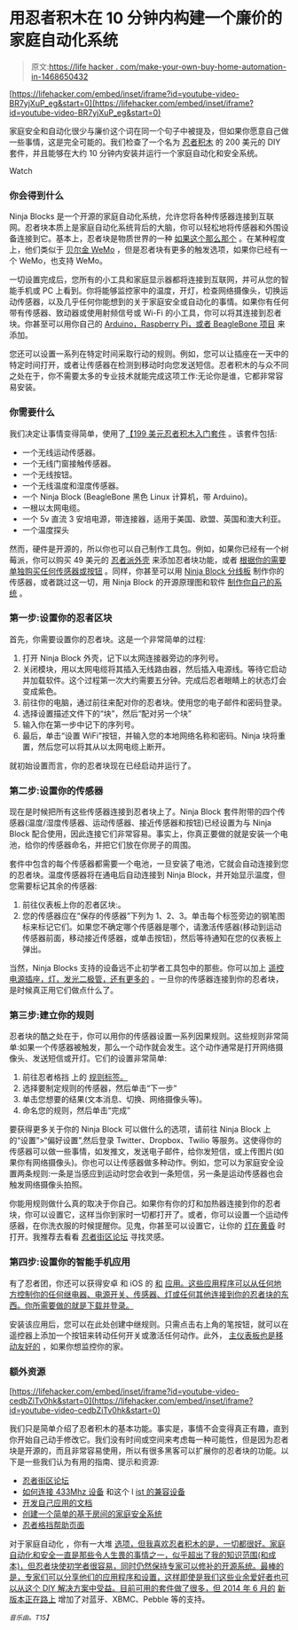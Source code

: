 # 用忍者积木在 10 分钟内构建一个廉价的家庭自动化系统

> 原文:[https://life hacker . com/make-your-own-buy-home-automation-in-1468650432](https://lifehacker.com/make-your-own-cheap-home-automation-in-10-minutes-with-1468650432)

 [https://lifehacker.com/embed/inset/iframe?id=youtube-video-BR7yjXuP_eg&start=0](https://lifehacker.com/embed/inset/iframe?id=youtube-video-BR7yjXuP_eg&start=0) 

家庭安全和自动化很少与廉价这个词在同一个句子中被提及，但如果你愿意自己做一些事情，这是完全可能的。我们检查了一个名为 [忍者积木](http://ninjablocks.com/collections/ninja-blocks/products/ninja-blocks-kit) 的 200 美元的 DIY 套件，并且能够在大约 10 分钟内安装并运行一个家庭自动化和安全系统。

Watch

### 你会得到什么

Ninja Blocks 是一个开源的家庭自动化系统，允许您将各种传感器连接到互联网。忍者块本质上是家庭自动化系统背后的大脑，你可以轻松地将传感器和外围设备连接到它。基本上，忍者块是物质世界的一种 [如果这个那么那个](https://lifehacker.com/how-to-supercharge-all-your-favorite-webapps-with-ifttt-5842307) 。在某种程度上，他们类似于 [贝尔金 WeMo](http://lifehacker.com/belkin-wemo-is-one-of-the-simplest-home-automation-solu-5921253) ，但是忍者块有更多的触发选项，如果你已经有一个 WeMo，也支持 WeMo。

一切设置完成后，您所有的小工具和家庭显示器都将连接到互联网，并可从您的智能手机或 PC 上看到。你将能够监控家中的温度，开灯，检查网络摄像头，切换运动传感器，以及几乎任何你能想到的关于家庭安全或自动化的事情。如果你有任何带有传感器、致动器或使用射频信号或 Wi-Fi 的小工具，你可以将其连接到忍者块。你甚至可以用你自己的 [Arduino，Raspberry Pi，或者 BeagleBone 项目](https://lifehacker.com/how-to-pick-the-right-electronics-board-for-your-diy-pr-742869540) 来添加。

您还可以设置一系列在特定时间采取行动的规则。例如，您可以让插座在一天中的特定时间打开，或者让传感器在检测到移动时向您发送短信。忍者积木的与众不同之处在于，你不需要太多的专业技术就能完成这项工作:无论你是谁，它都非常容易安装。

### 你需要什么

我们决定让事情变得简单，使用了[【199 美元忍者积木入门套件](http://ninjablocks.com/collections/ninja-blocks/products/ninja-blocks-kit) 。该套件包括:

*   一个无线运动传感器。
*   一个无线门窗接触传感器。
*   一个无线按钮。
*   一个无线温度和湿度传感器。
*   一个 Ninja Block (BeagleBone 黑色 Linux 计算机，带 Arduino)。
*   一根以太网电缆。
*   一个 5v 直流 3 安培电源，带连接器，适用于美国、欧盟、英国和澳大利亚。
*   一个温度探头

然而，硬件是开源的，所以你也可以自己制作工具包。例如，如果你已经有一个树莓派，你可以购买 49 美元的 [忍者派外壳](http://ninjablocks.com/products/ninja-pi-crust) 来添加忍者块功能，或者 [根据你的需要单独购买任何传感器或按钮](http://ninjablocks.com/collections/all) 。同样，你甚至可以用 [Ninja Block 分线板](http://ninjablocks.com/collections/all/products/ninja-breakout-kit) 制作你的传感器，或者跳过这一切，用 Ninja Block 的开源原理图和软件 [制作你自己的系统](http://ninjablocks.com/pages/open-source) 。

### 第一步:设置你的忍者区块

首先，你需要设置你的忍者块。这是一个非常简单的过程:

1.  打开 Ninja Block 外壳，记下以太网连接器旁边的序列号。
2.  关闭模块，用以太网电缆将其插入无线路由器，然后插入电源线。等待它启动并加载软件。这个过程第一次大约需要五分钟。完成后忍者眼睛上的状态灯会变成紫色。
3.  前往你的电脑，通过前往来配对你的忍者块。使用您的电子邮件和密码登录。
4.  选择设置描述文件下的“块”，然后“配对另一个块”
5.  输入你在第一步中记下的序列号。
6.  最后，单击“设置 WiFi”按钮，并输入您的本地网络名称和密码。Ninja 块将重置，然后您可以将其从以太网电缆上断开。

就初始设置而言，你的忍者块现在已经启动并运行了。

### 第二步:设置你的传感器

现在是时候把所有这些传感器连接到忍者块上了。Ninja Block 套件附带的四个传感器(温度/湿度传感器、运动传感器、接近传感器和按钮)已经设置为与 Ninja Block 配合使用，因此连接它们非常容易。事实上，你真正要做的就是安装一个电池，给你的传感器命名，并把它们放在你房子的周围。

套件中包含的每个传感器都需要一个电池，一旦安装了电池，它就会自动连接到您的忍者块。温度传感器将在通电后自动连接到 Ninja Block，并开始显示温度，但您需要标记其余的传感器:

1.  前往仪表板上你的忍者区块:。
2.  您的传感器应在“保存的传感器”下列为 1、2、3。单击每个标签旁边的钢笔图标来标记它们。如果您不确定哪个传感器是哪个，请激活传感器(移动到运动传感器前面，移动接近传感器，或单击按钮)，然后等待通知在您的仪表板上弹出。

当然，Ninja Blocks 支持的设备远不止初学者工具包中的那些。你可以加上 [遥控电源插座，灯，发光二极管，还有更多的](http://ninjablocks.com/collections/connected-devices) 。一旦你的传感器连接到你的忍者块，是时候真正用它们做点什么了。

### 第三步:建立你的规则

忍者块的酷之处在于，你可以用你的传感器设置一系列因果规则。这些规则非常简单:如果一个传感器被触发，那么一个动作就会发生。这个动作通常是打开网络摄像头、发送短信或开灯。它们的设置非常简单:

1.  前往忍者格挡 上的 [规则标签。](https://a.ninja.is/ruling)
2.  选择要制定规则的传感器，然后单击“下一步”
3.  单击您想要的结果(文本消息、切换、网络摄像头等)。
4.  命名您的规则，然后单击“完成”

要获得更多关于你的 Ninja Block 可以做什么的选项，请前往 Ninja Block 上的“设置”>“偏好设置”,然后登录 Twitter、Dropbox、Twilio 等服务。这使得你的传感器可以做一些事情，如发推文，发送电子邮件，给你发短信，或上传图片(如果你有网络摄像头)。你也可以让传感器做多种动作。例如，您可以为家庭安全设置两条规则:一条是当感应到运动时您会收到一条短信，另一条是运动传感器也会触发网络摄像头拍照。

你能用规则做什么真的取决于你自己。如果你有你的灯和加热器连接到你的忍者块，你可以设置它，这样当你到家时一切都打开了。或者，你可以设置一个运动传感器，在你洗衣服的时候提醒你。见鬼，你甚至可以设置它，让你的 [灯在黄昏](http://forums.ninjablocks.com/index.php?p=/discussion/1973/sunset-timings-for-lighting) 时打开。我推荐去看看 [忍者街区论坛](http://forums.ninjablocks.com/) 寻找灵感。

### 第四步:设置你的智能手机应用

有了忍者团，你还可以获得安卓 和 iOS 的 [和](https://play.google.com/store/apps/details?id=com.ninjablocks.remote) [应用。这些应用程序可以从任何地方控制你的任何继电器、电源开关、传感器、灯或任何其他连接到你的忍者块的东西。你所需要做的就是下载并登录。](https://itunes.apple.com/en/app/the-ninja-remote/id645792957)

安装该应用后，您可以在此处创建中继规则。只需点击右上角的笔按钮，就可以在遥控器上添加一个按钮来转动任何开关或激活任何动作。此外， [主仪表板也是移动友好的](https://a.ninja.is/home) ，如果你想监控你的家。

### 额外资源

 [https://lifehacker.com/embed/inset/iframe?id=youtube-video-cedbZiTv0hk&start=0](https://lifehacker.com/embed/inset/iframe?id=youtube-video-cedbZiTv0hk&start=0) 

我们只是简单介绍了忍者积木的基本功能。事实是，事情不会变得真正有趣，直到你开始自己动手修改它。我们没有时间或空间来考虑每一种可能性，但是因为忍者块是开源的，而且非常容易使用，所以有很多黑客可以扩展你的忍者块的功能。以下是一些我们认为有用的指南、提示和资源:

*   [忍者街区论坛](http://ninjablocks.com/pages/forum)
*   [如何连接 433Mhz 设备](http://help.ninjablocks.com/customer/portal/articles/687137-how-do-i-connect-433mhz-devices-) 和这个 l [ist 的兼容设备](http://help.ninjablocks.com/customer/portal/articles/692139-what-rf-devices-can-my-ninja-block-talk-to-)
*   [开发自己应用的文档](http://ninjablocks.com/pages/developers)
*   [创建一个简单的基于房间的家庭安全系统](http://ninjablocks.com/collections/apps/products/security-app)
*   [忍者格挡帮助页面](http://help.ninjablocks.com/)

对于家庭自动化 ，你有一大堆 [选项，但我喜欢忍者积木的是，一切都很好。家庭自动化和安全一直是那些令人生畏的事情之一，似乎超出了我的知识范围(和成本)，但忍者块使初学者很容易，同时仍然保持专家可以修补的开源系统。最棒的是，专家们可以分享他们的应用程序和设置，这样即使是我们这些业余爱好者也可以从这个 DIY 解决方案中受益。目前可用的套件做了很多，但 2014 年 6 月的](https://lifehacker.com/how-can-i-get-started-with-home-automation-510246491) [新版本正在路上](http://www.kickstarter.com/projects/ninja/ninja-sphere-next-generation-control-of-your-envir) 增加了对蓝牙、XBMC、Pebble 等的支持。

<small>*音乐由*</small>[<small></small>](http://freemusicarchive.org/music/The_Itchy_Creeps/The_Itchy_Creeps/Itchy_Creeps_-_01_-_Hall_Of_The_Mountain_King)*<small>*。*T15】</small>*
